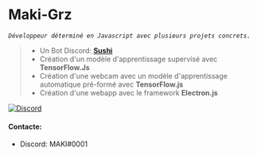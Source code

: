# Maki-Grz
*`Développeur déterminé en Javascript avec plusieurs projets concrets.`*
>* Un Bot Discord: **[Sushi](https://discord.com/api/oauth2/authorize?client_id=691343374715977839&permissions=4294967287&scope=bot)**
>* Création d'un modèle d'apprentissage supervisé avec **TensorFlow.Js**
>* Création d'une webcam avec un modèle d'apprentissage automatique pré-formé avec **TensorFlow.js**
>* Création d'une webapp avec le framework **Electron.js**

[![Discord](https://camo.githubusercontent.com/4c89d7d3cf8746d90bf010996b32192f4a053048f89fee353f2dee5216f4dd63/68747470733a2f2f696d672e736869656c64732e696f2f62616467652f2d4a6f696e2532306d79253230446973636f72642532307365727665722532306e6f772d3732383964613f7374796c653d666f722d7468652d6261646765266c6f676f3d646973636f7264266c6f676f436f6c6f723d7768697465)](https://discord.gg/gaBzAVZ)

#### Contacte:  
- Discord: MAKI#0001

